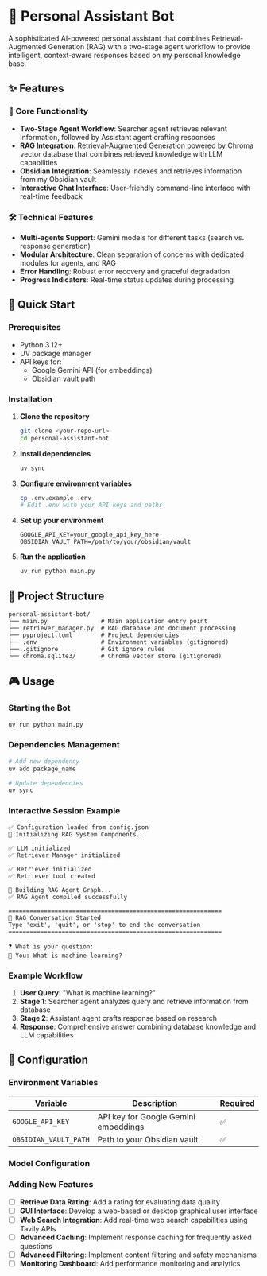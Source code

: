 # 🤖 Personal Assistant Bot

A sophisticated AI-powered personal assistant that combines Retrieval-Augmented Generation (RAG) with a two-stage agent workflow to provide intelligent, context-aware responses based on my personal knowledge base.

## ✨ Features

### 🎯 Core Functionality
- **Two-Stage Agent Workflow**: Searcher agent retrieves relevant information, followed by Assistant agent crafting responses
- **RAG Integration**: Retrieval-Augmented Generation powered by Chroma vector database that combines retrieved knowledge with LLM capabilities
- **Obsidian Integration**: Seamlessly indexes and retrieves information from my Obsidian vault
- **Interactive Chat Interface**: User-friendly command-line interface with real-time feedback

### 🛠️ Technical Features
- **Multi-agents Support**: Gemini models for different tasks (search vs. response generation)
- **Modular Architecture**: Clean separation of concerns with dedicated modules for agents, and RAG
- **Error Handling**: Robust error recovery and graceful degradation
- **Progress Indicators**: Real-time status updates during processing

## 🚀 Quick Start

### Prerequisites
- Python 3.12+
- UV package manager
- API keys for:
  - Google Gemini API (for embeddings)
  - Obsidian vault path

### Installation

1. **Clone the repository**
   ```bash
   git clone <your-repo-url>
   cd personal-assistant-bot
   ```

2. **Install dependencies**
   ```bash
   uv sync
   ```

3. **Configure environment variables**
   ```bash
   cp .env.example .env
   # Edit .env with your API keys and paths
   ```

4. **Set up your environment**
   ```env
   GOOGLE_API_KEY=your_google_api_key_here
   OBSIDIAN_VAULT_PATH=/path/to/your/obsidian/vault
   ```

5. **Run the application**
   ```bash
   uv run python main.py
   ```

## 📁 Project Structure

```
personal-assistant-bot/
├── main.py               # Main application entry point
├── retriever_manager.py  # RAG database and document processing
├── pyproject.toml        # Project dependencies
├── .env                  # Environment variables (gitignored)
├── .gitignore            # Git ignore rules
└── chroma.sqlite3/       # Chroma vector store (gitignored)
```

## 🎮 Usage

### Starting the Bot
```bash
uv run python main.py
```

### Dependencies Management
```bash
# Add new dependency
uv add package_name

# Update dependencies
uv sync
```

### Interactive Session Example
```
✅ Configuration loaded from config.json
🚀 Initializing RAG System Components...

✅ LLM initialized
✅ Retriever Manager initialized

✅ Retriever initialized
✅ Retriever tool created

🧩 Building RAG Agent Graph...
✅ RAG Agent compiled successfully

============================================================
💬 RAG Conversation Started
Type 'exit', 'quit', or 'stop' to end the conversation
============================================================

❓ What is your question: 
👤 You: What is machine learning?
```

### Example Workflow
1. **User Query**: "What is machine learning?"
2. **Stage 1**: Searcher agent analyzes query and retrieve information from database
3. **Stage 2**: Assistant agent crafts response based on research
4. **Response**: Comprehensive answer combining database knowledge and LLM capabilities

## 🔧 Configuration

### Environment Variables
| Variable | Description | Required |
|----------|-------------|----------|
| `GOOGLE_API_KEY` | API key for Google Gemini embeddings | ✅ |
| `OBSIDIAN_VAULT_PATH` | Path to your Obsidian vault | ✅ |

### Model Configuration

### Adding New Features
- [ ] **Retrieve Data Rating**: Add a rating for evaluating data quality
- [ ] **GUI Interface**: Develop a web-based or desktop graphical user interface
- [ ] **Web Search Integration**: Add real-time web search capabilities using Tavily APIs
- [ ] **Advanced Caching**: Implement response caching for frequently asked questions
- [ ] **Advanced Filtering**: Implement content filtering and safety mechanisms
- [ ] **Monitoring Dashboard**: Add performance monitoring and analytics
